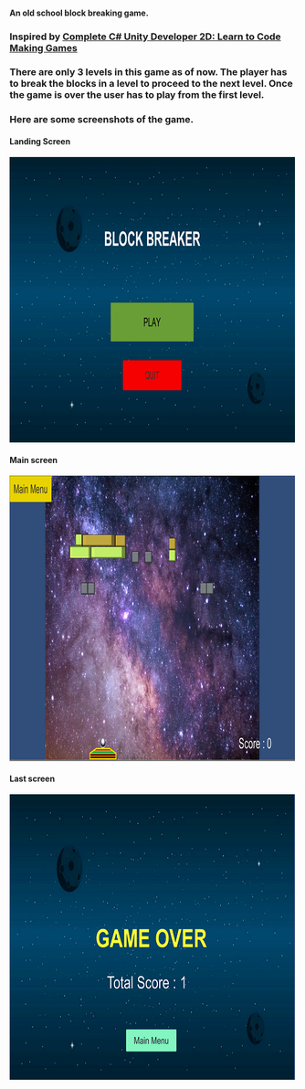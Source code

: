 #### An old school block breaking game.

### Inspired by [Complete C# Unity Developer 2D: Learn to Code Making Games](https://www.udemy.com/course/unitycourse/)


### There are only 3 levels in this game as of now. The player has to break the blocks in a level to proceed to the next level. Once the game is over the user has to play from the first level.


### Here are some screenshots of the game.

#### Landing Screen
![Landing Screen](https://github.com/Tarunpreetsingh16/Unity/blob/master/Blockbreaker/screenshots/landingScreen.png)

####  Main screen
![Main Screen](https://github.com/Tarunpreetsingh16/Unity/blob/master/Blockbreaker/screenshots/mainGame.png)

#### Last screen
![Last Screen](https://github.com/Tarunpreetsingh16/Unity/blob/master/Blockbreaker/screenshots/gameOver.png)
